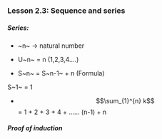 ### Lesson 2.3: Sequence and series

<h5>Series:</h5>

- ~n~ -> natural number

- U~n~ = n (1,2,3,4....)

- S~n~ = S~n-1~ + n (Formula)

S~1~ = 1

- $$\sum_{1}^{n} k$$ = 1 + 2 + 3 + 4 + ...... (n-1) + n

<h5>Proof of induction</h5>
